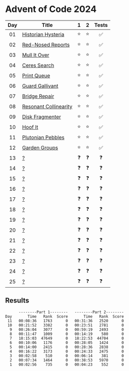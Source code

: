 # Advent of Code 2024

| Day | Title                                                        |     1      |     2      |       Tests        |
| :-: | ------------------------------------------------------------ | :--------: | :--------: | :----------------: |
| 01  | [Historian Hysteria](https://adventofcode.com/2024/day/1)    |   :star:   |   :star:   | :white_check_mark: |
| 02  | [Red-Nosed Reports](https://adventofcode.com/2024/day/2)     |   :star:   |   :star:   | :white_check_mark: |
| 03  | [Mull It Over](https://adventofcode.com/2024/day/3)          |   :star:   |   :star:   | :white_check_mark: |
| 04  | [Ceres Search](https://adventofcode.com/2024/day/4)          |   :star:   |   :star:   | :white_check_mark: |
| 05  | [Print Queue](https://adventofcode.com/2024/day/5)           |   :star:   |   :star:   | :white_check_mark: |
| 06  | [Guard Gallivant](https://adventofcode.com/2024/day/6)       |   :star:   |   :star:   | :white_check_mark: |
| 07  | [Bridge Repair](https://adventofcode.com/2024/day/7)         |   :star:   |   :star:   | :white_check_mark: |
| 08  | [Resonant Collinearity](https://adventofcode.com/2024/day/8) |   :star:   |   :star:   | :white_check_mark: |
| 09  | [Disk Fragmenter](https://adventofcode.com/2024/day/9)       |   :star:   |   :star:   | :white_check_mark: |
| 10  | [Hoof It](https://adventofcode.com/2024/day/10)              |   :star:   |   :star:   | :white_check_mark: |
| 11  | [Plutonian Pebbles](https://adventofcode.com/2024/day/11)    |   :star:   |   :star:   | :white_check_mark: |
| 12  | [Garden Groups](https://adventofcode.com/2024/day/12)        |   :star:   |   :star:   | :white_check_mark: |
| 13  | [?](https://adventofcode.com/2024/day/13)                    | :question: | :question: |     :question:     |
| 14  | [?](https://adventofcode.com/2024/day/14)                    | :question: | :question: |     :question:     |
| 15  | [?](https://adventofcode.com/2024/day/15)                    | :question: | :question: |     :question:     |
| 16  | [?](https://adventofcode.com/2024/day/16)                    | :question: | :question: |     :question:     |
| 17  | [?](https://adventofcode.com/2024/day/17)                    | :question: | :question: |     :question:     |
| 18  | [?](https://adventofcode.com/2024/day/18)                    | :question: | :question: |     :question:     |
| 19  | [?](https://adventofcode.com/2024/day/19)                    | :question: | :question: |     :question:     |
| 20  | [?](https://adventofcode.com/2024/day/20)                    | :question: | :question: |     :question:     |
| 21  | [?](https://adventofcode.com/2024/day/21)                    | :question: | :question: |     :question:     |
| 22  | [?](https://adventofcode.com/2024/day/22)                    | :question: | :question: |     :question:     |
| 23  | [?](https://adventofcode.com/2024/day/23)                    | :question: | :question: |     :question:     |
| 24  | [?](https://adventofcode.com/2024/day/24)                    | :question: | :question: |     :question:     |
| 25  | [?](https://adventofcode.com/2024/day/25)                    | :question: | :question: |     :question:     |

## Results

```text
      --------Part 1--------   --------Part 2--------
Day       Time   Rank  Score       Time   Rank  Score
 11   00:08:36   1763      0   00:31:36   2520      0
 10   00:21:52   3382      0   00:23:51   2781      0
  9   00:26:04   3077      0   00:59:19   2493      0
  8   00:11:47   1009      0   00:14:19    580      0
  7   18:15:03  47649      0   18:22:53  44704      0
  6   00:10:06   1176      0   00:28:05   1424      0
  5   00:14:00   2415      0   00:28:36   2838      0
  4   00:16:22   3173      0   00:24:33   2475      0
  3   00:02:58    510      0   00:06:14    381      0
  2   00:07:34   1464      0   00:38:53   5970      0
  1   00:02:56    735      0   00:04:23    552      0
```
